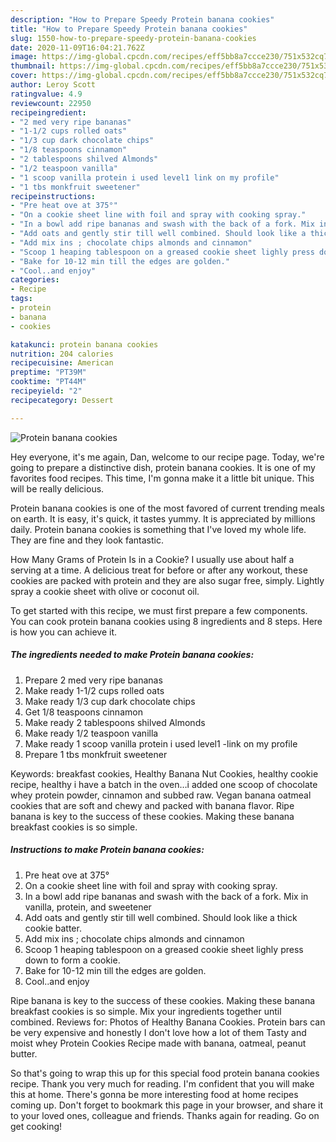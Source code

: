 ```yaml
---
description: "How to Prepare Speedy Protein banana cookies"
title: "How to Prepare Speedy Protein banana cookies"
slug: 1550-how-to-prepare-speedy-protein-banana-cookies
date: 2020-11-09T16:04:21.762Z
image: https://img-global.cpcdn.com/recipes/eff5bb8a7ccce230/751x532cq70/protein-banana-cookies-recipe-main-photo.jpg
thumbnail: https://img-global.cpcdn.com/recipes/eff5bb8a7ccce230/751x532cq70/protein-banana-cookies-recipe-main-photo.jpg
cover: https://img-global.cpcdn.com/recipes/eff5bb8a7ccce230/751x532cq70/protein-banana-cookies-recipe-main-photo.jpg
author: Leroy Scott
ratingvalue: 4.9
reviewcount: 22950
recipeingredient:
- "2 med very ripe bananas"
- "1-1/2 cups rolled oats"
- "1/3 cup dark chocolate chips"
- "1/8 teaspoons cinnamon"
- "2 tablespoons shilved Almonds"
- "1/2 teaspoon vanilla"
- "1 scoop vanilla protein i used level1 link on my profile"
- "1 tbs monkfruit sweetener"
recipeinstructions:
- "Pre heat ove at 375°"
- "On a cookie sheet line with foil and spray with cooking spray."
- "In a bowl add ripe bananas and swash with the back of a fork. Mix in vanilla, protein, and sweetener"
- "Add oats and gently stir till well combined. Should look like a thick cookie batter."
- "Add mix ins ; chocolate chips almonds and cinnamon"
- "Scoop 1 heaping tablespoon on a greased cookie sheet lighly press down to form a cookie."
- "Bake for 10-12 min till the edges are golden."
- "Cool..and enjoy"
categories:
- Recipe
tags:
- protein
- banana
- cookies

katakunci: protein banana cookies 
nutrition: 204 calories
recipecuisine: American
preptime: "PT39M"
cooktime: "PT44M"
recipeyield: "2"
recipecategory: Dessert

---
```



![Protein banana cookies](https://img-global.cpcdn.com/recipes/eff5bb8a7ccce230/751x532cq70/protein-banana-cookies-recipe-main-photo.jpg)

Hey everyone, it's me again, Dan, welcome to our recipe page. Today, we're going to prepare a distinctive dish, protein banana cookies. It is one of my favorites food recipes. This time, I'm gonna make it a little bit unique. This will be really delicious.

Protein banana cookies is one of the most favored of current trending meals on earth. It is easy, it's quick, it tastes yummy. It is appreciated by millions daily. Protein banana cookies is something that I've loved my whole life. They are fine and they look fantastic.

How Many Grams of Protein Is in a Cookie? I usually use about half a serving at a time. A delicious treat for before or after any workout, these cookies are packed with protein and they are also sugar free, simply. Lightly spray a cookie sheet with olive or coconut oil.


To get started with this recipe, we must first prepare a few components. You can cook protein banana cookies using 8 ingredients and 8 steps. Here is how you can achieve it.

<!--inarticleads1-->

##### The ingredients needed to make Protein banana cookies:

1. Prepare 2 med very ripe bananas
1. Make ready 1-1/2 cups rolled oats
1. Make ready 1/3 cup dark chocolate chips
1. Get 1/8 teaspoons cinnamon
1. Make ready 2 tablespoons shilved Almonds
1. Make ready 1/2 teaspoon vanilla
1. Make ready 1 scoop vanilla protein i used level1 -link on my profile
1. Prepare 1 tbs monkfruit sweetener


Keywords: breakfast cookies, Healthy Banana Nut Cookies, healthy cookie recipe, healthy i have a batch in the oven…i added one scoop of chocolate whey protein powder, cinnamon and subbed raw. Vegan banana oatmeal cookies that are soft and chewy and packed with banana flavor. Ripe banana is key to the success of these cookies. Making these banana breakfast cookies is so simple. 

<!--inarticleads2-->

##### Instructions to make Protein banana cookies:

1. Pre heat ove at 375°
1. On a cookie sheet line with foil and spray with cooking spray.
1. In a bowl add ripe bananas and swash with the back of a fork. Mix in vanilla, protein, and sweetener
1. Add oats and gently stir till well combined. Should look like a thick cookie batter.
1. Add mix ins ; chocolate chips almonds and cinnamon
1. Scoop 1 heaping tablespoon on a greased cookie sheet lighly press down to form a cookie.
1. Bake for 10-12 min till the edges are golden.
1. Cool..and enjoy


Ripe banana is key to the success of these cookies. Making these banana breakfast cookies is so simple. Mix your ingredients together until combined. Reviews for: Photos of Healthy Banana Cookies. Protein bars can be very expensive and honestly I don&#39;t love how a lot of them Tasty and moist whey Protein Cookies Recipe made with banana, oatmeal, peanut butter. 

So that's going to wrap this up for this special food protein banana cookies recipe. Thank you very much for reading. I'm confident that you will make this at home. There's gonna be more interesting food at home recipes coming up. Don't forget to bookmark this page in your browser, and share it to your loved ones, colleague and friends. Thanks again for reading. Go on get cooking!
